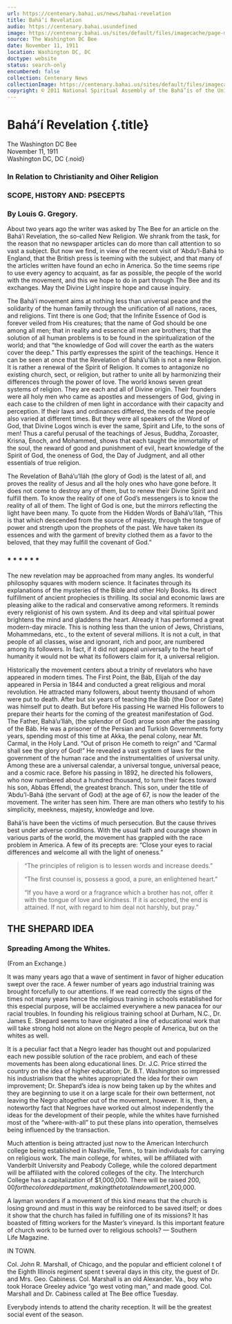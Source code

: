 ```yaml
---
url: https://centenary.bahai.us/news/bahai-revelation
title: Bahá’í Revelation
audio: https://centenary.bahai.usundefined
image: https://centenary.bahai.us/sites/default/files/imagecache/page-main-image/images/press_clippings/11-11-1911%20The%20%28Washington%20DC%29%20Bee%20Bahai%20Revelation.JPG
source: The Washington DC Bee
date: November 11, 1911
location: Washington DC, DC
doctype: website
status: search-only
encumbered: false
collection: Centenary News
collectionImage: https://centenary.bahai.us/sites/default/files/imagecache/theme-image/main_image/abdulbaha-overview-small_0.jpg
copyright: © 2011 National Spiritual Assembly of the Bahá’ís of the United States
---
```



# Bahá’í Revelation {.title}

The Washington DC Bee  
November 11, 1911  
Washington DC, DC
{.noid}  



### In Relation to Christianity and Oiher Religion

### SCOPE, HISTORY AND: PSECEPTS

### By Louis G. Gregory.

About two years ago the writer was asked by The Bee for an article on the Bahá’í Revelation, the so-called New Religion. We shrank from the task, for the reason that no newspaper articles can do more than call attention to so vast a subject. But now we find, in view of the recent visit of ‘Abdu’l-Bahá to England, that the British press is teeming with the subject, and that many of the articles written have found an echo in America. So the time seems ripe to use every agency to acquaint, as far as possible, the people of the world with the movement, and this we hope to do in part through The Bee and its exchanges. May the Divine Light inspire hope and cause inquiry.

The Bahá’í movement aims at nothing less than universal peace and the solidarity of the human family through the unification of all nations, races, and religions. Tint there is one God; that the Infinite Essence of God is forever veiled from His creatures; that the name of God should be one among all men; that in reality and essence all men are brothers; that the solution of all human problems is to be found in the spiritualization of the world; and that “the knowledge of God will cover the earth as the waters cover the deep.” This partly expresses the spirit of the teachings. Hence it can be seen at once that the Revelation of Bahá’u’lláh is not a new Religion. It is rather a renewal of the Spirit of Religion. It comes to antagonize no existing church, sect, or religion, but rather to unite all by harmonizing their differences through the power of love. The world knows seven great systems of religion. They are each and all of Divine origin. Their founders were all holy men who came as apostles and messengers of God, giving in each case to the children of men light in accordance with their capacity and perception. If their laws and ordinances differed, the needs of the people also varied at different times. But they were all speakers of the Word of God, that Divine Logos winch is ever the same, Spirit and Life, to the sons of men! Thus a careful perusal of the teachings of Jesus, Buddha, Zoroaster, Krisna, Enoch, and Mohammed, shows that each taught the immortality of the soul, the reward of good and punishment of evil, heart knowledge of the Spirit of God, the oneness of God, the Day of Judgment, and all other essentials of true religion.

The Revelation of Bahá’u’lláh (the glory of God) is the latest of all, and proves the reality of Jesus and all the holy ones who have gone before. It does not come to destroy any of them, but to renew their Divine Spirit and fulfill them. To know the reality of one of God’s messengers is to know the reality of all of them. The light of God is one, but the mirrors reflecting the light have been many. To quote from the Hidden Words of Bahá’u’lláh, “This is that which descended from the source of majesty, through the tongue of power and strength upon the prophets of the past. We have taken its essences and with the garment of brevity clothed them as a favor to the beloved, that they may fulfill the covenant of God.”

### \* \* \* \* * *

The new revelation may be approached from many angles. Its wonderful philosophy squares with modern science. It facinates through its explanations of the mysteries of the Bible and other Holy Books. Its direct fulfillment of ancient prophecies is thrilling. Its social and economic laws are pleasing alike to the radical and conservative among reformers. It reminds every religionist of his own system. And its deep and vital spiritual power brightens the mind and gladdens the heart. Already it has performed a great modern-day miracle. This is nothing less than the union of Jews, Christians, Mohammedans, etc., to the extent of several millions. It is not a cult, in that people of all classes, wise and ignorant, rich and poor, are numbered among its followers. In fact, if it did not appeal universally to the heart of humanity it would not be what its followers claim for it, a universal religion.

Historically the movement centers about a trinity of revelators who have appeared in modern times. The First Point, the Báb, Elijah of the day appeared in Persia in 1844 and conducted a great religious and moral revolution. He attracted many followers, about twenty thousand of whom were put to death. After but six years of teaching the Báb (the Door or Gate) was himself put to death. But before His passing He warned His followers to prepare their hearts for the coming of the greatest manifestation of God. The Father, Bahá’u’lláh, (the splendor of God) arose soon after the passing of the Báb. He was a prisoner of the Persian and Turkish Governments forty years, spending most of this time at Akka, the penal colony, near Mt. Carmal, in the Holy Land. “Out of prison He cometh to reign” and “Carmal shall see the glory of God!” He revealed a vast system of laws for the government of the human race and the instrumentalities of universal unity. Among these are a universal calendar, a universal tongue, universal peace, and a cosmic race. Before his passing in 1892, he directed his followers, who now numbered about a hundred thousand, to turn their faces toward his son, Abbas Effendi, the greatest branch. This son, under the title of ‘Abdu’l-Bahá (the servant of God) at the age of 67, is now the leader of the movement. The writer has seen him. There are man others who testify to his simplicity, meekness, majesty, knowledge and love.

Bahá’ís have been the victims of much persecution. But the cause thrives best under adverse conditions. With the usual faith and courage shown in various parts of the world, the movement has grappled with the race problem in America. A few of its precepts are: “Close your eyes to racial differences and welcome all with the light of oneness.”

> “The principles of religion is to lessen words and increase deeds.”
> 
> “The first counsel is, possess a good, a pure, an enlightened heart.”
> 
> “If you have a word or a fragrance which a brother has not, offer it with the tongue of love and kindness. If it is accepted, the end is attained. If not, with regard to him deal not harshly, but pray.”

## THE SHEPARD IDEA

### Spreading Among the Whites.

(From an Exchange.)

It was many years ago that a wave of sentiment in favor of higher education swept over the race. A fewer number of years ago industrial training was brought forcefully to our attentions. If we read correctly the signs of the times not many years hence the religious training in schools established for this especial purpose, will be acclaimed everywhere a new panacea for our racial troubles. In founding his religious training school at Durham, N.C., Dr. James E. Shepard seems to have originated a line of educational work that will take strong hold not alone on the Negro people of America, but on the whites as well.

It is a peculiar fact that a Negro leader has thought out and popularized each new possible solution of the race problem, and each of these movements has been along educational lines. Dr. J.C. Price stirred the country on the idea of higher education; Dr. B.T. Washington so impressed his industrialism that the whites appropriated the idea for their own improvement; Dr. Shepard’s idea is now being taken up by the whites and they are beginning to use it on a large scale for their own betterment, not leaving the Negro altogether out of the movement, however. It is, then, a noteworthy fact that Negroes have worked out almost independently the ideas for the development of their people, while the whites have furnished most of the “where-with-all” to put these plans into operation, themselves being influenced by the transaction.

Much attention is being attracted just now to the American Interchurch college being established in Nashville, Tenn., to train individuals for carrying on religious work. The main college, for whites, will be affiliated with Vanderbilt University and Peabody College, while the colored department will be affiliated with the colored colleges of the city. The Interchurch College has a capitalization of $1,000,000. There will be raised $200,00 for the colored department, making the total endowment $1,200,000.

A layman wonders if a movement of this kind means that the church is losing ground and must in this way be reinforced to be saved itself; or does it show that the church has failed in fulfilling one of its missions? It has boasted of fitting workers for the Master’s vineyard. Is this important feature of church work to be turned over to religious schools? — Southern Life Magazine.

IN TOWN.

Col. John R. Marshall, of Chicago, and the popular and efficient colonel t of the Eighth Illinois regiment spent t several days in this city, the guest of Dr. and Mrs. Geo. Cabiness. Col. Marshall is an old Alexander. Va., boy who took Horace Greeley advice “go west voting man,” and made good. Col. Marshall and Dr. Cabiness called at The Bee office Tuesday.

Everybody intends to attend the charity reception. It will be the greatest social event of the season.